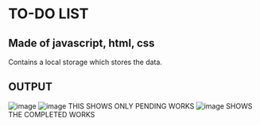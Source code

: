 # TO-DO LIST
## Made of javascript, html, css
Contains a local storage which stores the data.
## OUTPUT
![image](https://github.com/user-attachments/assets/1a8c4c9c-6bb1-4d53-bf03-6430c3a73fa3)
![image](https://github.com/user-attachments/assets/efe94c53-917c-4899-a757-61afa3efaee5)
THIS SHOWS ONLY PENDING WORKS
![image](https://github.com/user-attachments/assets/bed34f05-3626-455d-861f-a05fc3d5e1e6)
SHOWS THE COMPLETED WORKS
